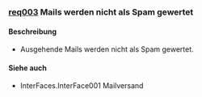 
### [req003](https://github.com/PolitAktiv/politaktiv-requirements/tree/master/de/requirements/req003/req003.md) Mails werden nicht als Spam gewertet


#### Beschreibung
 * Ausgehende Mails werden nicht als Spam gewertet.


#### Siehe auch
 * InterFaces.InterFace001 Mailversand

